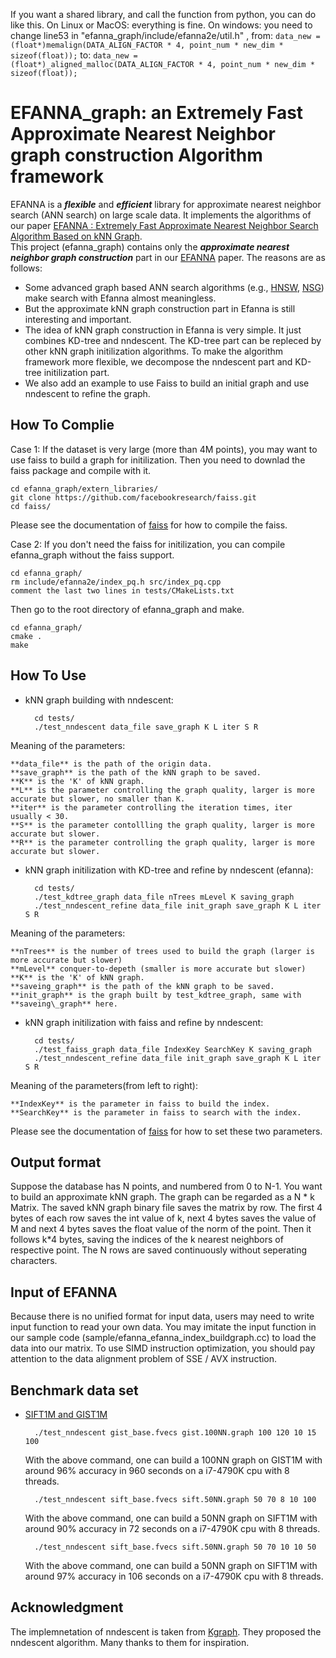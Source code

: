 If you want a shared library, and call the function from python, you can do like this.
On Linux or MacOS:
     everything is fine.
On windows:
     you need to change line53 in "efanna_graph/include/efanna2e/util.h" ,
  from: `data_new = (float*)memalign(DATA_ALIGN_FACTOR * 4, point_num * new_dim * sizeof(float));`
  to: `data_new = (float*)_aligned_malloc(DATA_ALIGN_FACTOR * 4, point_num * new_dim * sizeof(float));`


EFANNA\_graph: an Extremely Fast Approximate Nearest Neighbor graph construction Algorithm framework 
============
EFANNA is a ***flexible*** and ***efficient*** library for approximate nearest neighbor search (ANN search) on large scale data. It implements the algorithms of our paper [EFANNA : Extremely Fast Approximate Nearest Neighbor Search Algorithm Based on kNN Graph](http://arxiv.org/abs/1609.07228).    
This project (efanna_graph) contains only the ***approximate nearest neighbor graph construction*** part in our [EFANNA](http://arxiv.org/abs/1609.07228) paper. 
The reasons are as follows:
* Some advanced graph based ANN search algorithms (e.g., [HNSW](https://github.com/searchivarius/nmslib), [NSG](https://github.com/ZJULearning/nsg)) make search with Efanna almost meaningless.
* But the approximate kNN graph construction part in Efanna is still interesting and important.
* The idea of kNN graph construction in Efanna is very simple. It just combines KD-tree and nndescent. The KD-tree part can be repleced by other kNN graph initilization algorithms. To make the algorithm framework more flexible, we decompose the nndescent part and KD-tree initilization part.
* We also add an example to use Faiss to build an initial graph and use nndescent to refine the graph.


How To Complie    
-------
Case 1: If the dataset is very large (more than 4M points), you may want to use faiss to build a graph for initilization. Then you need to downlad the faiss package and compile with it. 

    cd efanna_graph/extern_libraries/
    git clone https://github.com/facebookresearch/faiss.git
    cd faiss/

  Please see the documentation of [faiss](https://github.com/facebookresearch/faiss) for how to compile the faiss.


Case 2: If you don't need the faiss for initilization, you can compile efanna_graph without the faiss support.

    cd efanna_graph/
    rm include/efanna2e/index_pq.h src/index_pq.cpp
    comment the last two lines in tests/CMakeLists.txt

Then go to the root directory of efanna_graph and make.    

	cd efanna_graph/
	cmake .
    make

How To Use    
------

* kNN graph building with nndescent:    

		cd tests/   
		./test_nndescent data_file save_graph K L iter S R

 Meaning of the parameters:    

    **data_file** is the path of the origin data.
    **save_graph** is the path of the kNN graph to be saved.
    **K** is the 'K' of kNN graph.
    **L** is the parameter controlling the graph quality, larger is more accurate but slower, no smaller than K.
    **iter** is the parameter controlling the iteration times, iter usually < 30.
    **S** is the parameter contollling the graph quality, larger is more accurate but slower.
    **R** is the parameter controlling the graph quality, larger is more accurate but slower.


* kNN graph initilization with KD-tree and refine by nndescent (efanna):    

		cd tests/   
        ./test_kdtree_graph data_file nTrees mLevel K saving_graph
        ./test_nndescent_refine data_file init_graph save_graph K L iter S R

 Meaning of the parameters:    

    **nTrees** is the number of trees used to build the graph (larger is more accurate but slower)
    **mLevel** conquer-to-depeth (smaller is more accurate but slower) 
    **K** is the 'K' of kNN graph.
    **saveing_graph** is the path of the kNN graph to be saved.
    **init_graph** is the graph built by test_kdtree_graph, same with **saveing\_graph** here.

	
* kNN graph initilization with faiss and refine by nndescent:    

		cd tests/   
        ./test_faiss_graph data_file IndexKey SearchKey K saving_graph
        ./test_nndescent_refine data_file init_graph save_graph K L iter S R

 Meaning of the parameters(from left to right):    

    **IndexKey** is the parameter in faiss to build the index.
    **SearchKey** is the parameter in faiss to search with the index.

   Please see the documentation of [faiss](https://github.com/facebookresearch/faiss) for how to set these two parameters.



Output format
------
Suppose the database has N points, and numbered from 0 to N-1. You want to build an approximate kNN graph. The graph can be regarded as a N * k Matrix. The saved kNN graph binary file saves the matrix by row. The first 4 bytes of each row saves the int value of k, next 4 bytes saves the value of M and next 4 bytes saves the float value of the norm of the point. Then it follows k*4 bytes, saving the indices of the k nearest neighbors of respective point. The N rows are saved continuously without seperating characters.   

Input of EFANNA
------
Because there is no unified format for input data, users may need to write input function to read your own data. You may imitate the input function in our sample code (sample/efanna\_efanna\_index\_buildgraph.cc) to load the data into our matrix.
To use SIMD instruction optimization, you should pay attention to the data alignment problem of SSE / AVX instruction.  

Benchmark data set
------
* [SIFT1M and GIST1M](http://corpus-texmex.irisa.fr/)

        ./test_nndescent gist_base.fvecs gist.100NN.graph 100 120 10 15 100

    With the above command, one can build a 100NN graph on GIST1M with around 96% accuracy in 960 seconds on a i7-4790K cpu with 8 threads.

        ./test_nndescent sift_base.fvecs sift.50NN.graph 50 70 8 10 100

    With the above command, one can build a 50NN graph on SIFT1M with around 90% accuracy in 72 seconds on a i7-4790K cpu with 8 threads.

        ./test_nndescent sift_base.fvecs sift.50NN.graph 50 70 10 10 50

    With the above command, one can build a 50NN graph on SIFT1M with around 97% accuracy in 106 seconds on a i7-4790K cpu with 8 threads.

Acknowledgment
------
The implemnetation of nndescent is taken from [Kgraph](http://www.kgraph.org). They proposed the nndescent algorithm. Many thanks to them for inspiration.

